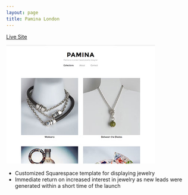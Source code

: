 ```yaml
---
layout: page
title: Pamina London
---
```


<a href="http://www.paminalondon.com" title="Pamina" rel="external">Live Site</a>

<div class="image-wrap">
	<a href="http://www.paminalondon.com" title="Pamina" rel="external">
		<img src="/images/pamina-preview.jpg" title="Pamina Preview" alt="Pamina Preview">
	</a>
</div>

* Customized Squarespace template for displaying jewelry
* Immediate return on increased interest in jewelry as new leads were generated within a short time of the launch
